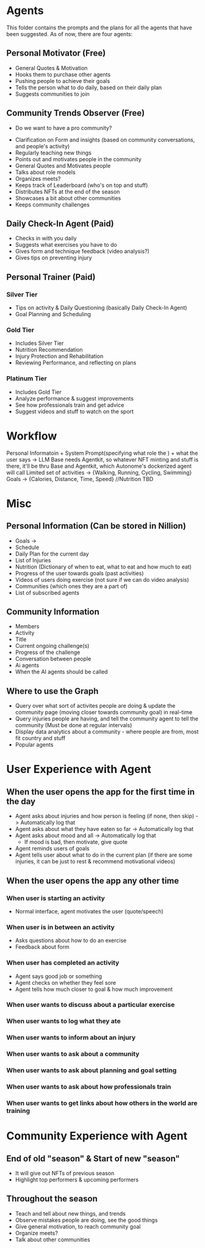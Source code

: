 # Agents
This folder contains the prompts and the plans for all the agents that have been suggested. As of now, there are four agents:

## Personal Motivator (Free)
- General Quotes & Motivation
- Hooks them to purchase other agents
- Pushing people to achieve their goals
- Tells the person what to do daily, based on their daily plan
- Suggests communities to join

## Community Trends Observer (Free)
* Do we want to have a pro community?
- Clarification on Form and insights (based on community conversations, and people's activity)
- Regularly teaching new things
- Points out and motivates people in the community
- General Quotes and Motivates people
- Talks about role models
- Organizes meets?
- Keeps track of Leaderboard (who's on top and stuff)
- Distributes NFTs at the end of the season
- Showcases a bit about other communities
- Keeps community challenges

## Daily Check-In Agent (Paid)
- Checks in with you daily
- Suggests what exercises you have to do
- Gives form and technique feedback (video analysis?)
- Gives tips on preventing injury

## Personal Trainer (Paid)
### Silver Tier
- Tips on activity & Daily Questioning (basically Daily Check-In Agent)
- Goal Planning and Scheduling

### Gold Tier
- Includes Silver Tier
- Nutrition Recommendation
- Injury Protection and Rehabilitation
- Reviewing Performance, and reflecting on plans

### Platinum Tier
- Includes Gold Tier
- Analyze performance & suggest improvements
- See how professionals train and get advice
- Suggest videos and stuff to watch on the sport



# Workflow

Personal Informatoin + System Prompt(specifying what role the ) + what the user says -> LLM
Base needs Agentkit, so whatever NFT minting and stuff is there, it'll be thru Base and Agentkit, which Autonome's dockerized agent will call
Limited set of activities -> {Walking, Running, Cycling, Swimming}
Goals -> {Calories, Distance, Time, Speed} //Nutrition TBD

# Misc
## Personal Information (Can be stored in Nillion)
- Goals -> 
- Schedule
- Daily Plan for the current day
- List of Injuries
- Nutrition (Dictionary of when to eat, what to eat and how much to eat)
- Progress of the user towards goals (past activities)
- Videos of users doing exercise (not sure if we can do video analysis)
- Communities (which ones they are a part of)
- List of subscribed agents

## Community Information
- Members
- Activity
- Title
- Current ongoing challenge(s)
- Progress of the challenge
- Conversation between people
- Ai agents
- When the AI agents should be called

## Where to use the Graph
- Query over what sort of activites people are doing & update the community page (moving closer towards community goal) in real-time
- Query injuries people are having, and tell the community agent to tell the community (Must be done at regular intervals)
- Display data analytics about a community - where people are from, most fit country and stuff
- Popular agents

# User Experience with Agent

## When the user opens the app for the first time in the day
- Agent asks about injuries and how person is feeling (if none, then skip) -> Automatically log that
- Agent asks about what they have eaten so far -> Automatically log that
- Agent asks about mood and all -> Automatically log that
    - If mood is bad, then motivate, give quote
- Agent reminds users of goals
- Agent tells user about what to do in the current plan (if there are some injuries, it can be just to rest & recommend motivational videos)

## When the user opens the app any other time

### When user is starting an activity
- Normal interface, agent motivates the user (quote/speech)

### When user is in between an activity
- Asks questions about how to do an exercise
- Feedback about form

### When user has completed an activity
- Agent says good job or something
- Agent checks on whether they feel sore
- Agent tells how much closer to goal & how much improvement

### When user wants to discuss about a particular exercise
### When user wants to log what they ate
### When user wants to inform about an injury
### When user wants to ask about a community
### When user wants to ask about planning and goal setting
### When user wants to ask about how professionals train
### When user wants to get links about how others in the world are training

# Community Experience with Agent

## End of old "season" & Start of new "season"
- It will give out NFTs of previous season
- Highlight top performers & upcoming performers

## Throughout the season
- Teach and tell about new things, and trends
- Observe mistakes people are doing, see the good things
- Give general motivation, to reach community goal
- Organize meets?
- Talk about other communities